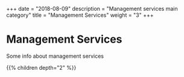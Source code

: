 +++
date = "2018-08-09"
description = "Management services main category"
title = "Management Services"
weight = "3"
+++

# Management Services

Some info about management services

{{% children depth="2" %}}
